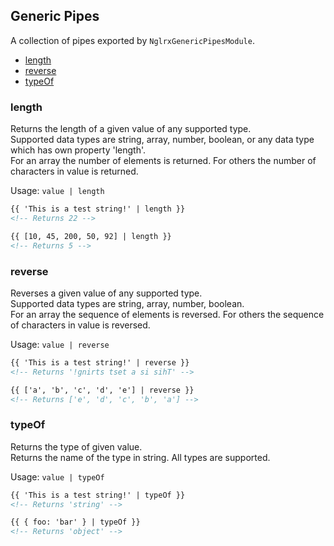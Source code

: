 ## Generic Pipes

A collection of pipes exported by `NglrxGenericPipesModule`.

  - [length](#length)
  - [reverse](#reverse)
  - [typeOf](#typeof)


### length

Returns the length of a given value of any supported type.\
Supported data types are string, array, number, boolean, or any data type which has own property 'length'.\
For an array the number of elements is returned. For others the number of characters in value is returned.

Usage: `value | length`

```html
{{ 'This is a test string!' | length }}
<!-- Returns 22 -->

{{ [10, 45, 200, 50, 92] | length }}
<!-- Returns 5 -->
```


### reverse

Reverses a given value of any supported type.\
Supported data types are string, array, number, boolean.\
For an array the sequence of elements is reversed. For others the sequence of characters in value is reversed.

Usage: `value | reverse`

```html
{{ 'This is a test string!' | reverse }}
<!-- Returns '!gnirts tset a si sihT' -->

{{ ['a', 'b', 'c', 'd', 'e'] | reverse }}
<!-- Returns ['e', 'd', 'c', 'b', 'a'] -->
```


### typeOf

Returns the type of given value.\
Returns the name of the type in string. All types are supported.

Usage: `value | typeOf`

```html
{{ 'This is a test string!' | typeOf }}
<!-- Returns 'string' -->

{{ { foo: 'bar' } | typeOf }}
<!-- Returns 'object' -->
```
